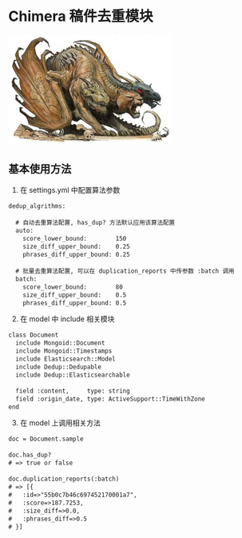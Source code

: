 # Chimera 稿件去重模块
![logo](https://raw.githubusercontent.com/TapasTech/chimera/master/chimera.jpg)


## 基本使用方法

1. 在 settings.yml 中配置算法参数

  ```
  dedup_algrithms:  

    # 自动去重算法配置, has_dup? 方法默认应用该算法配置
    auto:
      score_lower_bound:        150
      size_diff_upper_bound:    0.25
      phrases_diff_upper_bound: 0.25

    # 批量去重算法配置, 可以在 duplication_reports 中传参数 :batch 调用
    batch:
      score_lower_bound:        80
      size_diff_upper_bound:    0.5
      phrases_diff_upper_bound: 0.5
  ```

2. 在 model 中 include 相关模块

  ```
  class Document
    include Mongoid::Document
    include Mongoid::Timestamps
    include Elasticsearch::Model
    include Dedup::Dedupable
    include Dedup::Elasticsearchable

    field :content,     type: string
    field :origin_date, type: ActiveSupport::TimeWithZone
  end
  ```

3. 在 model 上调用相关方法

  ```
  doc = Document.sample

  doc.has_dup?
  # => true or false

  doc.duplication_reports(:batch)
  # => [{
  #   :id=>"55b0c7b46c697452170001a7",
  #   :score=>187.7253,
  #   :size_diff=>0.0,
  #   :phrases_diff=>0.5
  # }]
  ```
